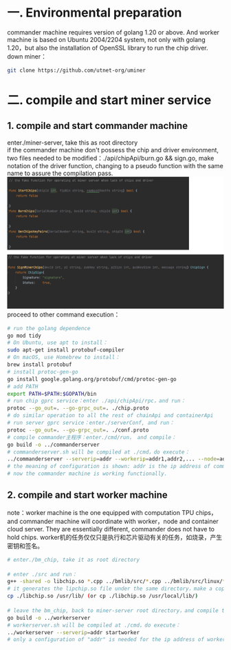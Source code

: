 # 一. Environmental preparation
commander machine requires version of golang 1.20 or above. And worker machine is based on Ubuntu 2004/2204 system, not only with golang 1.20，but also the installation of OpenSSL library to run the chip driver. \
down miner：
```sh
git clone https://github.com/utnet-org/uminer
```

# 二. compile and start miner service

## 1. compile and start commander machine
enter./miner-server, take this as root directory\
if the commander machine don't possess the chip and driver environment, two files needed to be modified：./api/chipApi/burn.go && sign.go, make notation of the driver function, changing to a pseudo function with the same name to assure the compilation pass.
![img.png](../../images/revise-gofiles.png)
proceed to other command execution：

```sh
# run the golang dependence
go mod tidy
# On Ubuntu, use apt to install：
sudo apt-get install protobuf-compiler
# On macOS, use Homebrew to install：
brew install protobuf
# install protoc-gen-go
go install google.golang.org/protobuf/cmd/protoc-gen-go
# add PATH
export PATH=$PATH:$GOPATH/bin
# run chip gprc service：enter ./api/chipApi/rpc，and run：
protoc --go_out=. --go-grpc_out=. ./chip.proto 
# do similar operation to all the rest of chainApi and containerApi
# run server gprc service：enter./serverConf, and run：
protoc --go_out=. --go-grpc_out=. ./conf.proto 
# compile commander主程序：enter./cmd/run， and compile：
go build -o ../commanderserver
# commanderserver.sh will be compiled at ./cmd，do execute：
../commanderserver --serverip=addr --workerip=addr1,addr2,... --node=addr0 startcommander
# the meaning of configuration is shown: addr is the ip address of commander machine，addr1,addr2,...is the worker address communicated by commander，addr0 is the address of node.
# now the commander machine is working functionally.

```

## 2. compile and start worker machine
note：worker machine is the one equipped with computation TPU chips，and commander machine will coordinate with worker，node and container cloud server. They are essentially different, commander does not have to hold chips. worker机的任务仅仅只是执行和芯片驱动有关的任务，如烧录，产生密钥和签名。
```sh
# enter./bm_chip, take it as root directory

# enter ./src and run：
g++ -shared -o libchip.so *.cpp ../bmlib/src/*.cpp ../bmlib/src/linux/*.cpp ../common/bm1684/src/common.c -I../bmlib/include -I../bmlib/src/linux -I../common/bm1684/include -I../config -I/usr/local/opt/openssl/include -L/usr/local/opt/openssl/lib -lssl -lcrypto -fPIC
# it generates the lipchip.so file under the same directory，make a copy to the following position：
cp ./libchip.so /usr/lib/ (or cp ./libchip.so /usr/local/lib/)

# leave the bm_chip, back to miner-server root directory，and compile the go file same as when activating commander，change the name of executable file：
go build -o ../workerserver
# workerserver.sh will be compiled at ./cmd，do execute：
../workerserver --serverip=addr startworker
# only a configuration of "addr" is needed for the ip address of worker machine, and now the worker machine is working functionally.

```